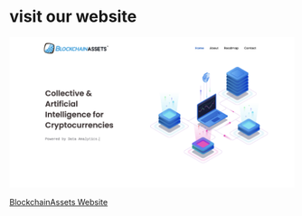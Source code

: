 # visit our website 


![name-of-you-image](https://github.com/Binarized/website-public/blob/main/Screenshot%202020-12-19%20at%2011.07.23.png?raw=true)



[BlockchainAssets Website](http://blockchainassets.info/)
